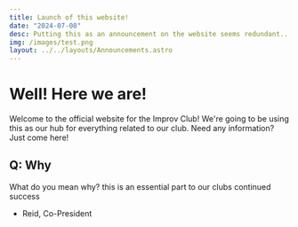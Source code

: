 ```yaml
---
title: Launch of this website!
date: "2024-07-08"
desc: Putting this as an announcement on the website seems redundant...
img: /images/test.png
layout: ../../layouts/Announcements.astro
---
```


# Well! Here we are!

Welcome to the official website for the Improv Club! We're going to be using this as our hub for everything related to our club. Need any information? Just come here!

## Q: Why

What do you mean why? this is an essential part to our clubs continued success 

- Reid, Co-President